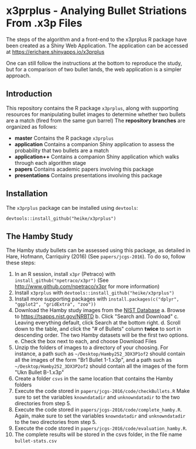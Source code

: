 # x3prplus - Analying Bullet Striations From .x3p Files

The steps of the algorithm and a front-end to the x3prplus R package have been created as a Shiny Web Application. The application can be accessed at https://erichare.shinyapps.io/x3prplus

One can still follow the instructions at the bottom to reproduce the study, but for a comparison of two bullet lands, the web application is a simpler approach.

## Introduction

This repository contains the R package `x3prplus`, along with supporting resources for manipulating bullet images to determine whether two bullets are a match (fired from the same gun barrel) The **repository branches** are organized as follows:

- **master** Contains the R package `x3prplus`
- **application** Contains a companion Shiny application to assess the probability that two bullets are a match
- **application++** Contains a companion Shiny application which walks through each algorithm stage
- **papers** Contains academic papers involving this package
- **presentations** Contains presentations involving this package

## Installation

The `x3prplus` package can be installed using `devtools`:

  `devtools::install_github("heike/x3prplus")`
  
## The Hamby Study

The Hamby study bullets can be assessed using this package, as detailed in Hare, Hofmann, Carriquiry (2016) (See `papers/jcgs-2016`). To do so, follow these steps:

1. In an R session, install `x3pr` (Petraco) with `install_github("npetraco/x3pr")` (See http://www.github.com/npetraco/x3pr for more information)
2. Install `x3prplus` with `devtools::install_github("heike/x3prplus")`
3. Install more supporting packages with `install.packages(c("dplyr", "ggplot2", "gridExtra", "zoo"))`
4. Download the Hamby study images from the [NIST Database](https://tsapps.nist.gov/NRBTD)
    a. Browse to https://tsapps.nist.gov/NRBTD
    b. Click "Search and Download"
    c. Leaving everything default, click Search at the bottom right.
    d. Scroll down to the table, and click the "# of Bullets" column **twice** to sort in descending order. The two Hamby datasets will be the first two options.
    e. Check the box next to each, and choose Download Files
5. Unzip the folders of images to a directory of your choosing. For instance, a path such as `~/Desktop/Hamby252_3DX3P1of2` should contain all the images of the form "Br1 Bullet 1-1.x3p", and a path such as `~/Desktop/Hamby252_3DX3P2of2` should contain all the images of the form "Ukn Bullet B-1.x3p"
6. Create a folder `csvs` in the same location that contains the Hamby folders
7. Execute the code stored in `papers/jcgs-2016/code/checkBullets.R` Make sure to set the variables `knowndatadir` and `unknowndatadir` to the two directories from step 5.
8. Execute the code stored in `papers/jcgs-2016/code/complete_hamby.R`. Again, make sure to set the variables `knowndatadir` and `unknowndatadir` to the two directories from step 5.
9. Execute the code stored in `papers/jcgs-2016/code/evaluation_hamby.R`. 
10. The complete results will be stored in the csvs folder, in the file name `bullet-stats.csv`
